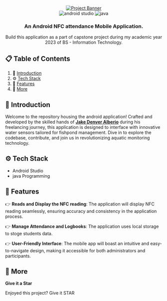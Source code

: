 <div align="center">
  <br />
    <a href="#" target="_blank">
      <img src="https://i.ibb.co/k0DYjpJ/DICT-Certgen-1.png" alt="Project Banner">
    </a>
  <br />

  <div>
    <img src="https://img.shields.io/badge/-Android%20studio-black?style=for-the-badge&logoColor=black&logo=androidStudio&color=a4c639" alt="android studio" />
    <img src="https://img.shields.io/badge/Java-ED8B00?style=for-the-badge&logo=openjdk&logoColor=white" alt="java" />
  </div>

  <h3 align="center">An Android NFC attendance Mobile Application.</h3>

   <div align="center">
     Build this application as a part of capstone project during my academic year 2023 of BS - Information Technology.
    </div>
</div>

## 📋 <a name="table">Table of Contents</a>

1. 🤖 [Introduction](#introduction)
2. ⚙️ [Tech Stack](#tech-stack)
3. 🔋 [Features](#features)
4. 🚀 [More](#more)

## <a name="introduction">🤖 Introduction</a>

Welcome to the repository housing the android application! Crafted and developed by the skilled hands of <a href="https://jakedenver.com" target="_blank"><b>Jake Denver Alberio</b></a> during his freelancing journey, this application is designed to interface with innovative water sensors tailored for fishpond management. Dive in to explore the codebase, contribute, and join us in revolutionizing aquatic monitoring technology.

## <a name="tech-stack">⚙️ Tech Stack</a>

- Android Studio
- java Programming

## <a name="features">🔋 Features</a>

👉 **Reads and Display the NFC reading**: The application will display NFC reading seamlessly, ensuring accuracy and consistency in the application process.

👉 **Manage Attendance and Logbooks**: The application uses local storage to stoge students data.

👉 **User-Friendly Interface**: The mobile app will boast an intuitive and easy-to-navigate design, making it accessible for both administrators and participants.


## <a name="more">🚀 More</a>

**Give it a Star**

Enjoyed this project? Give it STAR

#
